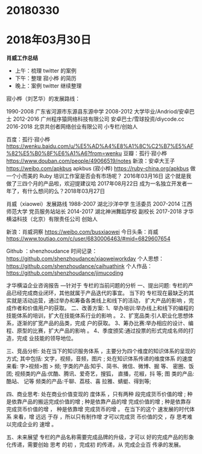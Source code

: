 # 20180330

# 2018年03月30日
**肖威工作总结**
- 上午：梳理 twitter 的案例
- 下午：整理 寂小桦 的简历
- 晚上：案例 twitter 继续整理


寂小桦（刘艺华）的发展路线：

1990-2008 广东省河源市东源县东源中学
2008-2012 大学毕业/Andriod/安卓巴士
2012-2016 广州程序猿网络科技有限公司 安卓巴士/雪球投资/diycode.cc
2016-2018 北京共创者网络创业有限公司 小专栏/创始人

百度：孤行·寂小桦
https://wenku.baidu.com/u/%E5%AD%A4%E8%A1%8C%C2%B7%E5%AF%82%E5%B0%8F%E6%A1%A6?from=wenku
豆瓣：孤行·寂小桦
https://www.douban.com/people/49066519/notes
新浪：安卓大王子
https://weibo.com/apkbus
apkbus (寂小桦)
https://ruby-china.org/apkbus
做一个小而美的 Ruby 培训工作室是否会有市场呢？ 2016年03月16日
这个就是我做了三四个月的产品啦，欢迎提建议哈 2017年08月22日
成为一名独立开发者一年了，有什么想问的么？2018年03月27日

肖威（xiaowei）发展路线
1988-2007 湖北沙洋中学 生活委员
2007-2014 江西师范大学 党员服务站站长
2014-2017 湖北神洲舞蹈学校 副校长
2017-2018 才华横溢科技（北京）有限责任公司 创始人

新浪：肖威洞察
https://weibo.com/busxiaowei
今日头条：肖威
https://www.toutiao.com/c/user/6830006463/#mid=6829607654

Github ：shenzhoudance
时间记录：https://github.com/shenzhoudance/xiaoweiworkday
个人思想：https://github.com/shenzhoudance/caihuathink
个人作品：https://github.com/shenzhoudance/jimucoding

才华横溢企业咨询报告
—针对于 专栏的当前问题的分析
一、提出问题:
专栏的产品已经完成商业闭环，其他就属于产品迭代的事宜。
当下的 专栏现在最缺乏的其实就是活动运营，通过举办和筹备各类线上和线下的活动，
扩大产品的影响 ，完成作者和价值用户的获取。
二、改善方案:
1、举办培训:举办线上和线下的编程的技能体系的培训，扩大在技能体系行业的影响 。
2、扩宽品类:引人职业化思想体系，逐渐的扩宽产品的品类，完成 户的获取。
3、筹办比赛:举办相应的设计、编程、原型的比赛，扩大产品的影响 。
4、季度颁奖:通过投票的形式完成名师的打造，完成 业技能的领导地位。

三、竞品分析:
处在当下的知识服务体系 ，主要分为四个维度的知识体系的呈现的方式;
其中包括: 文字，视频，音频，图片 ;
处在知识体系传递的维度体系  的速度来看: 字>视频>图 > 频;
字类的产品:知乎、简书、微信、微博、掘 等、 密圈、饭团;
视频类的产品:优酷、腾讯、爱奇艺，搜狐， 直播，花椒，抖 等;
图 类的产品:酷站、 记等
频类的产品:千聊、荔枝、喜 拉雅、蜻蜓、得到等;

四、商业思考:
处在商业价值变现的 度体系  ，只有两种 段完成货币价值的增 ;
种是依靠产品的搬运完成价值的增 ;
种是依靠产品的增 完成价值的增 ;
种是依靠存 完成货币价值的增 ， 种是依靠增 完成货币的增 。
在当下的这个 速发展的时代体系  来看，增 远远 于存 ，所以只有制作增 才可以完成货
币价值的交 ，存 思考难以完成企业的 速增 。

五、未来展望
专栏的产品名称需要完成品牌的升级，才可以 好的完成产品的形象化传递，需要创始 思考
的初 ，完成初 的传递，从 完成企业百 传承的发展。
